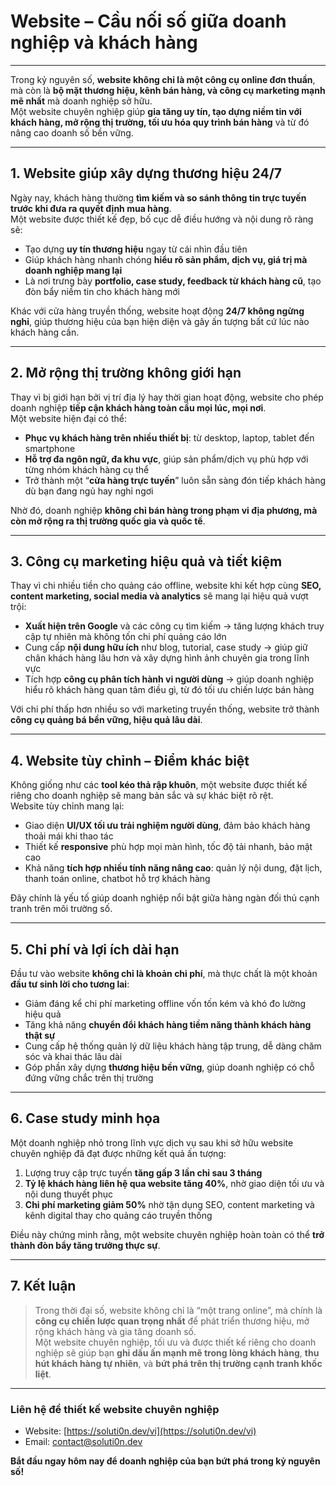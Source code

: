 # Website – Cầu nối số giữa doanh nghiệp và khách hàng 
---

Trong kỷ nguyên số, **website không chỉ là một công cụ online đơn thuần**, mà còn là **bộ mặt thương hiệu, kênh bán hàng, và công cụ marketing mạnh mẽ nhất** mà doanh nghiệp sở hữu.  
Một website chuyên nghiệp giúp **gia tăng uy tín, tạo dựng niềm tin với khách hàng, mở rộng thị trường, tối ưu hóa quy trình bán hàng** và từ đó nâng cao doanh số bền vững.

---

## 1. Website giúp xây dựng thương hiệu 24/7

Ngày nay, khách hàng thường **tìm kiếm và so sánh thông tin trực tuyến trước khi đưa ra quyết định mua hàng**.  
Một website được thiết kế đẹp, bố cục dễ điều hướng và nội dung rõ ràng sẽ:

- Tạo dựng **uy tín thương hiệu** ngay từ cái nhìn đầu tiên  
- Giúp khách hàng nhanh chóng **hiểu rõ sản phẩm, dịch vụ, giá trị mà doanh nghiệp mang lại**  
- Là nơi trưng bày **portfolio, case study, feedback từ khách hàng cũ**, tạo đòn bẩy niềm tin cho khách hàng mới  

Khác với cửa hàng truyền thống, website hoạt động **24/7 không ngừng nghỉ**, giúp thương hiệu của bạn hiện diện và gây ấn tượng bất cứ lúc nào khách hàng cần.

---

## 2. Mở rộng thị trường không giới hạn

Thay vì bị giới hạn bởi vị trí địa lý hay thời gian hoạt động, website cho phép doanh nghiệp **tiếp cận khách hàng toàn cầu mọi lúc, mọi nơi**.  
Một website hiện đại có thể:

- **Phục vụ khách hàng trên nhiều thiết bị**: từ desktop, laptop, tablet đến smartphone  
- **Hỗ trợ đa ngôn ngữ, đa khu vực**, giúp sản phẩm/dịch vụ phù hợp với từng nhóm khách hàng cụ thể  
- Trở thành một “**cửa hàng trực tuyến**” luôn sẵn sàng đón tiếp khách hàng dù bạn đang ngủ hay nghỉ ngơi  

Nhờ đó, doanh nghiệp **không chỉ bán hàng trong phạm vi địa phương, mà còn mở rộng ra thị trường quốc gia và quốc tế**.

---

## 3. Công cụ marketing hiệu quả và tiết kiệm

Thay vì chi nhiều tiền cho quảng cáo offline, website khi kết hợp cùng **SEO, content marketing, social media và analytics** sẽ mang lại hiệu quả vượt trội:  

- **Xuất hiện trên Google** và các công cụ tìm kiếm → tăng lượng khách truy cập tự nhiên mà không tốn chi phí quảng cáo lớn  
- Cung cấp **nội dung hữu ích** như blog, tutorial, case study → giúp giữ chân khách hàng lâu hơn và xây dựng hình ảnh chuyên gia trong lĩnh vực  
- Tích hợp **công cụ phân tích hành vi người dùng** → giúp doanh nghiệp hiểu rõ khách hàng quan tâm điều gì, từ đó tối ưu chiến lược bán hàng  

Với chi phí thấp hơn nhiều so với marketing truyền thống, website trở thành **công cụ quảng bá bền vững, hiệu quả lâu dài**.

---

## 4. Website tùy chỉnh – Điểm khác biệt

Không giống như các **tool kéo thả rập khuôn**, một website được thiết kế riêng cho doanh nghiệp sẽ mang bản sắc và sự khác biệt rõ rệt.  
Website tùy chỉnh mang lại:

- Giao diện **UI/UX tối ưu trải nghiệm người dùng**, đảm bảo khách hàng thoải mái khi thao tác  
- Thiết kế **responsive** phù hợp mọi màn hình, tốc độ tải nhanh, bảo mật cao  
- Khả năng **tích hợp nhiều tính năng nâng cao**: quản lý nội dung, đặt lịch, thanh toán online, chatbot hỗ trợ khách hàng  

Đây chính là yếu tố giúp doanh nghiệp nổi bật giữa hàng ngàn đối thủ cạnh tranh trên môi trường số.

---

## 5. Chi phí và lợi ích dài hạn

Đầu tư vào website **không chỉ là khoản chi phí**, mà thực chất là một khoản **đầu tư sinh lời cho tương lai**:  

- Giảm đáng kể chi phí marketing offline vốn tốn kém và khó đo lường hiệu quả  
- Tăng khả năng **chuyển đổi khách hàng tiềm năng thành khách hàng thật sự**  
- Cung cấp hệ thống quản lý dữ liệu khách hàng tập trung, dễ dàng chăm sóc và khai thác lâu dài  
- Góp phần xây dựng **thương hiệu bền vững**, giúp doanh nghiệp có chỗ đứng vững chắc trên thị trường  

---

## 6. Case study minh họa

Một doanh nghiệp nhỏ trong lĩnh vực dịch vụ sau khi sở hữu website chuyên nghiệp đã đạt được những kết quả ấn tượng:

1. Lượng truy cập trực tuyến **tăng gấp 3 lần chỉ sau 3 tháng**  
2. **Tỷ lệ khách hàng liên hệ qua website tăng 40%**, nhờ giao diện tối ưu và nội dung thuyết phục  
3. **Chi phí marketing giảm 50%** nhờ tận dụng SEO, content marketing và kênh digital thay cho quảng cáo truyền thống  

Điều này chứng minh rằng, một website chuyên nghiệp hoàn toàn có thể **trở thành đòn bẩy tăng trưởng thực sự**.

---

## 7. Kết luận

> Trong thời đại số, website không chỉ là “một trang online”, mà chính là **công cụ chiến lược quan trọng nhất** để phát triển thương hiệu, mở rộng khách hàng và gia tăng doanh số.  
> Một website chuyên nghiệp, tối ưu và được thiết kế riêng cho doanh nghiệp sẽ giúp bạn **ghi dấu ấn mạnh mẽ trong lòng khách hàng**, **thu hút khách hàng tự nhiên**, và **bứt phá trên thị trường cạnh tranh khốc liệt**.

---

### Liên hệ để thiết kế website chuyên nghiệp

- Website: [https://soluti0n.dev/vi](https://soluti0n.dev/vi)  
- Email: contact@soluti0n.dev  

**Bắt đầu ngay hôm nay để doanh nghiệp của bạn bứt phá trong kỷ nguyên số!**


